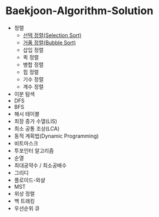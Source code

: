 # Baekjoon-Algorithm-Solution

- 정렬
    - [선택 정렬(Selection Sort)](https://github.com/DaEunShim/Algorithm-Solution/blob/master/Algorithm/selection_sort.md)
    - [거품 정렬(Bubble Sort)](https://github.com/DaEunShim/Algorithm-Solution/blob/master/Algorithm/bubble_sort.md)
    - 삽입 정렬
    - 퀵 정렬
    - 병합 정렬
    - 힙 정렬
    - 기수 정렬
    - 계수 정렬
- 이분 탐색
- DFS
- BFS
- 해시 테이블
- 최장 증가 수열(LIS)
- 최소 공통 조상(LCA)
- 동적 계획법(Dynamic Programming)
- 비트마스크
- 투포인터 알고리즘
- 순열
- 최대공약수 / 최소공배수
- 그리디
- 플로이드-와샬
- MST
- 위상 정렬
- 백 트래킹
- 우선순위 큐
